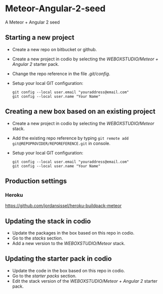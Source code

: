 # Meteor-Angular-2-seed
A Meteor + Angular 2 seed

## Starting a new project
* Create a new repo on bitbucket or github.
* Create a new project in codio by selecting the _WEBOXSTUDIO/Meteor + Angular 2_ starter pack.
* Change the repo reference in the file _.git/config_.
* Setup your local GIT configuration:
  
  ```
  git config --local user.email "youraddress@email.com"
  git config --local user.name "Your Name"
  ```
  
## Creating a new box based on an existing project
* Create a new project in codio by selecting the _WEBOXSTUDIO/Meteor_ stack.
* Add the existing repo reference by typing `git remote add git@REPOPROVIDER/REPOREFERENCE.git` in console.
* Setup your local GIT configuration:
  
  ```
  git config --local user.email "youraddress@email.com"
  git config --local user.name "Your Name"
  ```
  
  
## Production settings

### Heroku
https://github.com/jordansissel/heroku-buildpack-meteor

## Updating the stack in codio
* Update the packages in the box based on this repo in codio.
* Go to the _stacks_ section.
* Add a new version to the _WEBOXSTUDIO/Meteor_ stack.

## Updating the starter pack in codio
* Update the code in the box based on this repo in codio.
* Go to the _starter packs_ section.
* Edit the stack version of the _WEBOXSTUDIO/Meteor + Angular 2_ starter pack.
